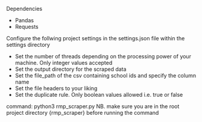 Dependencies
 - Pandas
 - Requests

 Configure the follwing project settings in the settings.json file within the settings directory
 - Set the number of threads depending on the processing power of your machine. Only integer values accepted
 - Set the output directory for the scraped data
 - Set the file_path of the csv containing school ids and specify the column name
 - Set the file headers to your liking
 - Set the duplicate rule. Only boolean values allowed i.e. true or false

 command: python3 rmp_scraper.py 
 NB. make sure you are in the root project directory {rmp_scraper} before running the command